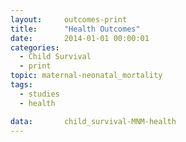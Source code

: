 ```yaml
---
layout:     outcomes-print
title:      "Health Outcomes"
date:       2014-01-01 00:00:01
categories: 
  - Child Survival
  - print
topic: maternal-neonatal_mortality
tags:       
  - studies
  - health

data:       child_survival-MNM-health
---
```

